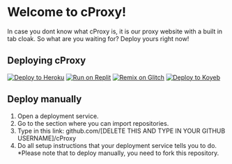 # Welcome to cProxy!

In case you dont know what cProxy is, it is our proxy website with a built in tab cloak. So what are you waiting for? Deploy yours right now!

## Deploying cProxy
[![Deploy to Heroku](https://binbashbanana.github.io/deploy-buttons/buttons/remade/heroku.svg)](https://heroku.com/deploy/?template=https://github.com/CDistrict/cProxy)
[![Run on Replit](https://binbashbanana.github.io/deploy-buttons/buttons/remade/replit.svg)](https://replit.com/github/CDistrict/cProxy)
[![Remix on Glitch](https://binbashbanana.github.io/deploy-buttons/buttons/remade/glitch.svg)](https://glitch.com/edit/#!/import/github/CDistrict/cProxy)
[![Deploy to Koyeb](https://binbashbanana.github.io/deploy-buttons/buttons/remade/koyeb.svg)](https://app.koyeb.com/deploy?type=git&repository=github.com/CDistrict/cProxy&branch=main&name=cProxy)

## Deploy manually
1. Open a deployment service.
2. Go to the section where you can import repositories.
3. Type in this link: github.com/[DELETE THIS AND TYPE IN YOUR GITHUB USERNAME]/cProxy
4. Do all setup instructions that your deployment service tells you to do.
    *Please note that to deploy manually, you need to fork this repository.
